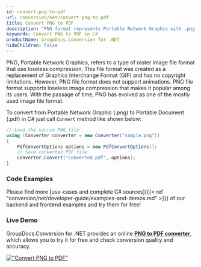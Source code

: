 ```yaml
---
id: convert-png-to-pdf
url: conversion/net/convert-png-to-pdf
title: Convert PNG to PDF
description: "PNG format represents Portable Network Graphic with .png extension. Learn how to convert PNG to PDF file programmatically in C# language using GroupDocs.Conversion for .NET library."
keywords: Convert PNG to PDF in C#
productName: GroupDocs.Conversion for .NET
hideChildren: False
---
```


PNG, Portable Network Graphics, refers to a type of raster image file format that use loseless compression. This file format was created as a replacement of Graphics Interchange Format (GIF) and has no copyright limitations. However, PNG file format does not support animations. PNG file format supports loseless image compression that makes it popular among its users. With the passage of time, PNG has evolved as one of the mostly used image file format.

To convert from Portable Network Graphic (.png) to Portable Document (.pdf) in C# just call `Convert` method like shown below:

```csharp
// Load the source PNG file
using (Converter converter = new Converter("sample.png"))
{
    PdfConvertOptions options = new PdfConvertOptions();
    // Save converted PDF file
    converter.Convert("converted.pdf", options);
}
```

### Code Examples

Please find more [use-cases and complete C# sources]({{< ref "conversion/net/developer-guide/examples-and-demos.md" >}}) of our backend and frontend examples and try them for free!

### Live Demo

GroupDocs.Conversion for .NET provides an online [**PNG to PDF converter**](https://products.groupdocs.app/conversion/png-to-pdf), which allows you to try it for free and check conversion quality and accuracy.

[!["Convert PNG to PDF"](conversion/net/images/convert-png-to-pdf.png)](https://products.groupdocs.app/conversion/png-to-pdf)